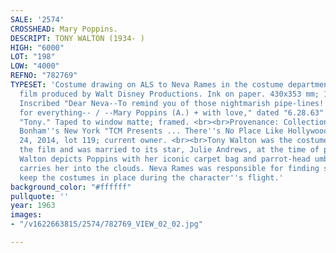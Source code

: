 ```yaml
---
SALE: '2574'
CROSSHEAD: Mary Poppins.
DESCRIPT: TONY WALTON (1934- )
HIGH: "6000"
LOT: "198"
LOW: "4000"
REFNO: "782769"
TYPESET: 'Costume drawing on ALS to Neva Rames in the costume department of the 1964
  film produced by Walt Disney Productions. Ink on paper. 430x353 mm; 17x13¾ inches.
  Inscribed "Dear Neva--To remind you of those nightmarish pipe-lines! With many thanks
  for everything-- / --Mary Poppins (A.) + with love," dated "6.28.63" and signed
  "Tony." Taped to window matte; framed. <br><br>Provenance: Collection of Neva Rames;
  Bonham''s New York "TCM Presents ... There''s No Place Like Hollywood," November
  24, 2014, lot 119; current owner. <br><br>Tony Walton was the costume designer for
  the film and was married to its star, Julie Andrews, at the time of production.
  Walton depicts Poppins with her iconic carpet bag and parrot-head umbrella that
  carries her into the clouds. Neva Rames was responsible for finding solutions to
  keep the costumes in place during the character''s flight.'
background_color: "#ffffff"
pullquote: ''
year: 1963
images:
- "/v1622663815/2574/782769_VIEW_02_02.jpg"

---
```


